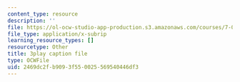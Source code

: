 ```yaml
---
content_type: resource
description: ''
file: https://ol-ocw-studio-app-production.s3.amazonaws.com/courses/7-01sc-fundamentals-of-biology-fall-2011/2469dc2fb9093f550025569540446df3_zQfcPQpKZUk.srt
file_type: application/x-subrip
learning_resource_types: []
resourcetype: Other
title: 3play caption file
type: OCWFile
uid: 2469dc2f-b909-3f55-0025-569540446df3
---
```

